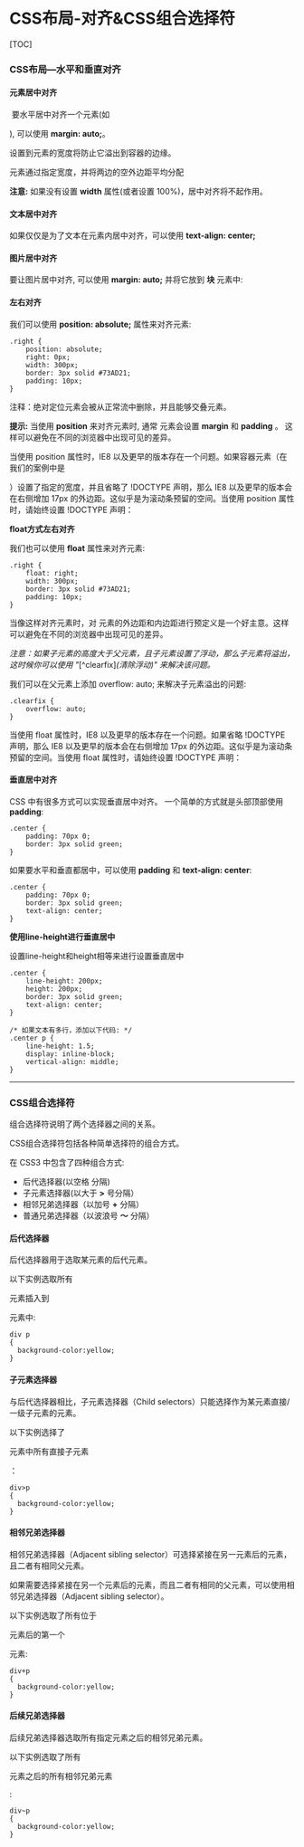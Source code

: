 # CSS布局-对齐&CSS组合选择符



[TOC]



### CSS布局—水平和垂直对齐

#### 元素居中对齐

​	要水平居中对齐一个元素(如 <div>), 可以使用 **margin: auto;**。

设置到元素的宽度将防止它溢出到容器的边缘。

元素通过指定宽度，并将两边的空外边距平均分配

**注意:** 如果没有设置 **width** 属性(或者设置 100%)，居中对齐将不起作用。

#### 

#### 文本居中对齐

如果仅仅是为了文本在元素内居中对齐，可以使用 **text-align: center;**



#### 图片居中对齐

要让图片居中对齐, 可以使用 **margin: auto;** 并将它放到 **块** 元素中:



#### 左右对齐

我们可以使用 **position: absolute;** 属性来对齐元素:

```
.right {
    position: absolute;
    right: 0px;
    width: 300px;
    border: 3px solid #73AD21;
    padding: 10px;
}
```

注释：绝对定位元素会被从正常流中删除，并且能够交叠元素。

**提示:** 当使用 **position** 来对齐元素时, 通常 **<body>** 元素会设置 **margin** 和 **padding** 。 这样可以避免在不同的浏览器中出现可见的差异。

当使用 position 属性时，IE8 以及更早的版本存在一个问题。如果容器元素（在我们的案例中是 <div class="container">）设置了指定的宽度，并且省略了 !DOCTYPE 声明，那么 IE8 以及更早的版本会在右侧增加 17px 的外边距。这似乎是为滚动条预留的空间。当使用 position 属性时，请始终设置 !DOCTYPE 声明：

**float方式左右对齐**

我们也可以使用 **float** 属性来对齐元素:

```
.right {
    float: right;
    width: 300px;
    border: 3px solid #73AD21;
    padding: 10px;
}
```

当像这样对齐元素时，对 <body> 元素的外边距和内边距进行预定义是一个好主意。这样可以避免在不同的浏览器中出现可见的差异。

*注意：如果子元素的高度大于父元素，且子元素设置了浮动，那么子元素将溢出，这时候你可以使用 "*[^clearfix]*(清除浮动)" 来解决该问题。*

我们可以在父元素上添加 overflow: auto; 来解决子元素溢出的问题:

```
.clearfix {
    overflow: auto;
}
```

当使用 float 属性时，IE8 以及更早的版本存在一个问题。如果省略 !DOCTYPE 声明，那么 IE8 以及更早的版本会在右侧增加 17px 的外边距。这似乎是为滚动条预留的空间。当使用 float 属性时，请始终设置 !DOCTYPE 声明：

#### 垂直居中对齐

CSS 中有很多方式可以实现垂直居中对齐。 一个简单的方式就是头部顶部使用 **padding**:

```
.center {
    padding: 70px 0;
    border: 3px solid green;
}
```

如果要水平和垂直都居中，可以使用 **padding** 和 **text-align: center**:

```
.center {
    padding: 70px 0;
    border: 3px solid green;
    text-align: center;
}
```

**使用line-height进行垂直居中**

设置line-height和height相等来进行设置垂直居中

```
.center {
    line-height: 200px;
    height: 200px;
    border: 3px solid green;
    text-align: center;
}
 
/* 如果文本有多行，添加以下代码: */
.center p {
    line-height: 1.5;
    display: inline-block;
    vertical-align: middle;
}	
```

****

### CSS组合选择符

组合选择符说明了两个选择器之间的关系。

CSS组合选择符包括各种简单选择符的组合方式。

在 CSS3 中包含了四种组合方式:

- 后代选择器(以空格   分隔)
- 子元素选择器(以大于 **>** 号分隔）
- 相邻兄弟选择器（以加号 **+** 分隔）
- 普通兄弟选择器（以波浪号 **～** 分隔）

#### 后代选择器

后代选择器用于选取某元素的后代元素。

以下实例选取所有 <p> 元素插入到 <div> 元素中: 

```
div p
{
  background-color:yellow;
}
```

#### 子元素选择器

与后代选择器相比，子元素选择器（Child selectors）只能选择作为某元素直接/一级子元素的元素。

以下实例选择了<div>元素中所有直接子元素 <p> ：

```
div>p
{
  background-color:yellow;
}
```

#### 相邻兄弟选择器

相邻兄弟选择器（Adjacent sibling selector）可选择紧接在另一元素后的元素，且二者有相同父元素。

如果需要选择紧接在另一个元素后的元素，而且二者有相同的父元素，可以使用相邻兄弟选择器（Adjacent sibling selector）。

以下实例选取了所有位于 <div> 元素后的第一个 <p> 元素:

```
div+p
{
  background-color:yellow;
}
```

#### 后续兄弟选择器

后续兄弟选择器选取所有指定元素之后的相邻兄弟元素。

以下实例选取了所有 <div> 元素之后的所有相邻兄弟元素 <p> : 

```
div~p
{
  background-color:yellow;
}
```

